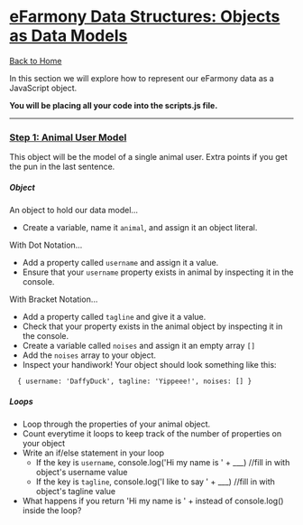 # [eFarmony Data Structures: Objects as Data Models](id:pt1)
[Back to Home](https://github.com/bgando/JS102)

In this section we will explore how to represent our eFarmony data as a JavaScript object.

**You will be placing all your code into the scripts.js file.** 

---

### [Step 1: Animal User Model](id:model) 
This object will be the model of a single animal user. Extra points if you get the pun in the last sentence.

##### Object
An object to hold our data model...

- Create a variable, name it `animal`, and assign it an object literal.

With Dot Notation…

- Add a property called `username` and assign it a value.
- Ensure that your `username` property exists in animal by inspecting it in the console.

With Bracket Notation…

- Add a property called `tagline` and give it a value.
- Check that your property exists in the animal object by inspecting it in the console.
- Create a variable called `noises` and assign it an empty array `[]`
- Add the `noises` array to your object.
- Inspect your handiwork! Your object should look something like this:
``` 
  { username: 'DaffyDuck', tagline: 'Yippeee!', noises: [] }
  ```

##### Loops
- Loop through the properties of your animal object. 
- Count everytime it loops to keep track of the number of properties on your object
- Write an if/else statement in your loop
  -   If the key is `username`, console.log('Hi my name is ' + ___) //fill in with object's username value
  -   If the key is `tagline`, console.log('I like to say ' + ___) //fill in with object's tagline value
-   What happens if you return 'Hi my name is ' + <username> instead of console.log() inside the loop?
